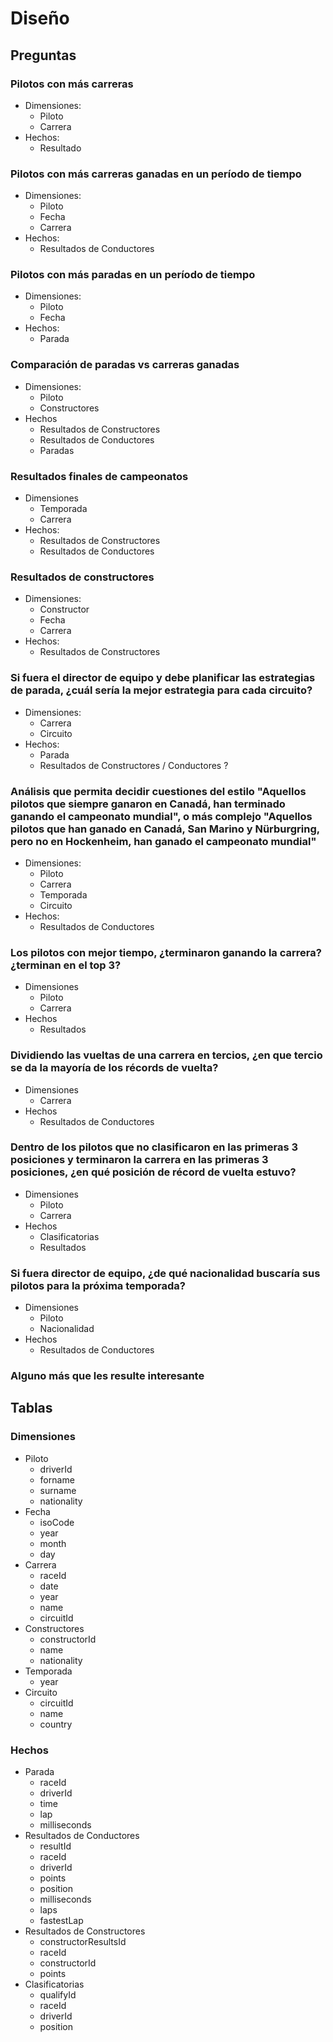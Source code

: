 # Diseño

## Preguntas

### Pilotos con más carreras

- Dimensiones:
    - Piloto
    - Carrera
- Hechos:
    - Resultado

### Pilotos con más carreras ganadas en un período de tiempo

- Dimensiones:
    - Piloto
    - Fecha
    - Carrera
- Hechos:
    - Resultados de Conductores

### Pilotos con más paradas en un período de tiempo

- Dimensiones:
    - Piloto
    - Fecha
- Hechos:
    - Parada

### Comparación de paradas vs carreras ganadas

- Dimensiones:
    - Piloto
    - Constructores
- Hechos
    - Resultados de Constructores
    - Resultados de Conductores
    - Paradas

### Resultados finales de campeonatos

- Dimensiones
    - Temporada
    - Carrera
- Hechos:
    - Resultados de Constructores
    - Resultados de Conductores

### Resultados de constructores

- Dimensiones:
    - Constructor
    - Fecha
    - Carrera
- Hechos:
    - Resultados de Constructores

### Si fuera el director de equipo y debe planificar las estrategias de parada, ¿cuál sería la mejor estrategia para cada circuito?

- Dimensiones:
    - Carrera
    - Circuito
- Hechos:
    - Parada
    - Resultados de Constructores / Conductores ?

### Análisis que permita decidir cuestiones del estilo "Aquellos pilotos que siempre ganaron en Canadá, han terminado ganando el campeonato mundial", o más complejo "Aquellos pilotos que han ganado en Canadá, San Marino y Nürburgring, pero no en Hockenheim, han ganado el campeonato mundial"

- Dimensiones:
    - Piloto
    - Carrera
    - Temporada
    - Circuito
- Hechos:
    - Resultados de Conductores

### Los pilotos con mejor tiempo, ¿terminaron ganando la carrera? ¿terminan en el top 3?

- Dimensiones
    - Piloto
    - Carrera
- Hechos
    - Resultados

### Dividiendo las vueltas de una carrera en tercios, ¿en que tercio se da la mayoría de los récords de vuelta?

- Dimensiones
    - Carrera
- Hechos
    - Resultados de Conductores

### Dentro de los pilotos que no clasificaron en las primeras 3 posiciones y terminaron la carrera en las primeras 3 posiciones, ¿en qué posición de récord de vuelta estuvo?

- Dimensiones
    - Piloto
    - Carrera
- Hechos
    - Clasificatorias
    - Resultados

### Si fuera director de equipo, ¿de qué nacionalidad buscaría sus pilotos para la próxima temporada?

- Dimensiones
    - Piloto
    - Nacionalidad
- Hechos
    - Resultados de Conductores

### Alguno más que les resulte interesante

## Tablas

### Dimensiones

- Piloto
    - driverId
    - forname
    - surname
    - nationality
- Fecha
    - isoCode
    - year
    - month
    - day
- Carrera
    - raceId
    - date
    - year
    - name
    - circuitId
- Constructores
    - constructorId
    - name
    - nationality
- Temporada
    - year
- Circuito
    - circuitId
    - name
    - country

### Hechos

- Parada
    - raceId
    - driverId
    - time
    - lap
    - milliseconds
- Resultados de Conductores
    - resultId
    - raceId
    - driverId
    - points
    - position
    - milliseconds
    - laps
    - fastestLap
- Resultados de Constructores
    - constructorResultsId
    - raceId
    - constructorId
    - points
- Clasificatorias
    - qualifyId
    - raceId
    - driverId
    - position
